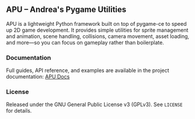 ## APU – Andrea's Pygame Utilities

APU is a lightweight Python framework built on top of pygame-ce to speed up 2D game development. It provides simple utilities for sprite management and animation, scene handling, collisions, camera movement, asset loading, and more—so you can focus on gameplay rather than boilerplate.

### Documentation
Full guides, API reference, and examples are available in the project documentation: [APU Docs](https://andreamalloni.github.io/APU/)

### License
Released under the GNU General Public License v3 (GPLv3). See `LICENSE` for details.
